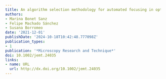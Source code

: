 ```yaml
---
title: An algorithm selection methodology for automated focusing in optical microscopy
authors:
- Marina Bonet Sanz
- Felipe Machado Sánchez
- Susana Borromeo
date: '2021-12-01'
publishDate: '2024-10-18T10:42:48.777098Z'
publication_types:
- 1
publication: '*Microscopy Research and Technique*'
doi: 10.1002/jemt.24035
links:
- name: URL
  url: http://dx.doi.org/10.1002/jemt.24035
---
```

